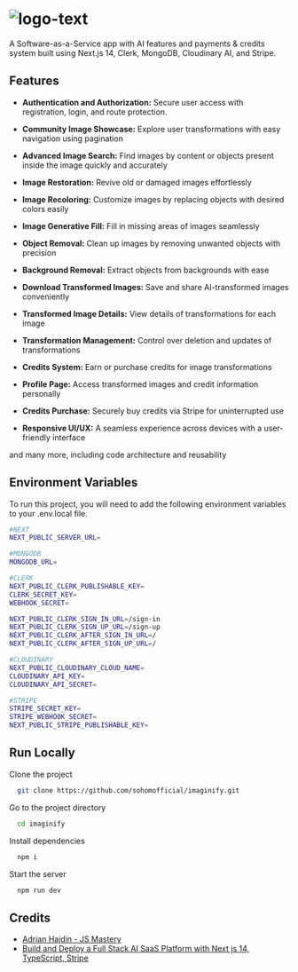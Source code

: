 
# ![logo-text](https://github.com/sohomofficial/Pixel_Pro/assets/93909798/0fbe7ca7-676a-46b2-a25a-0aaa7cafff4d)
A Software-as-a-Service app with AI features and payments & credits system built using Next.js 14, Clerk, MongoDB, Cloudinary AI, and Stripe.

## Features

- **Authentication and Authorization:** Secure user access with registration, login, and route protection.

- **Community Image Showcase:** Explore user transformations with easy navigation using pagination

- **Advanced Image Search:** Find images by content or objects present inside the image quickly and accurately

- **Image Restoration:** Revive old or damaged images effortlessly

- **Image Recoloring:** Customize images by replacing objects with desired colors easily

- **Image Generative Fill:** Fill in missing areas of images seamlessly

- **Object Removal:** Clean up images by removing unwanted objects with precision

- **Background Removal:** Extract objects from backgrounds with ease

- **Download Transformed Images:** Save and share AI-transformed images conveniently

- **Transformed Image Details:** View details of transformations for each image

- **Transformation Management:** Control over deletion and updates of transformations

- **Credits System:** Earn or purchase credits for image transformations

- **Profile Page:** Access transformed images and credit information personally

- **Credits Purchase:** Securely buy credits via Stripe for uninterrupted use

- **Responsive UI/UX:** A seamless experience across devices with a user-friendly interface

and many more, including code architecture and reusability


## Environment Variables

To run this project, you will need to add the following environment variables to your .env.local file.

```sh
#NEXT
NEXT_PUBLIC_SERVER_URL=

#MONGODB
MONGODB_URL=

#CLERK
NEXT_PUBLIC_CLERK_PUBLISHABLE_KEY=
CLERK_SECRET_KEY=
WEBHOOK_SECRET=

NEXT_PUBLIC_CLERK_SIGN_IN_URL=/sign-in
NEXT_PUBLIC_CLERK_SIGN_UP_URL=/sign-up
NEXT_PUBLIC_CLERK_AFTER_SIGN_IN_URL=/
NEXT_PUBLIC_CLERK_AFTER_SIGN_UP_URL=/

#CLOUDINARY
NEXT_PUBLIC_CLOUDINARY_CLOUD_NAME=
CLOUDINARY_API_KEY=
CLOUDINARY_API_SECRET=

#STRIPE
STRIPE_SECRET_KEY=
STRIPE_WEBHOOK_SECRET=
NEXT_PUBLIC_STRIPE_PUBLISHABLE_KEY=

```



## Run Locally

Clone the project

```bash
  git clone https://github.com/sohomofficial/imaginify.git
```

Go to the project directory

```bash
  cd imaginify
```

Install dependencies

```bash
  npm i
```

Start the server

```bash
  npm run dev
```


## Credits

 - [Adrian Hajdin - JS Mastery](https://github.com/adrianhajdin)
 - [Build and Deploy a Full Stack AI SaaS Platform with Next js 14, TypeScript, Stripe](https://youtu.be/Ahwoks_dawU?si=ykCanyhrGzChgT5Y)



